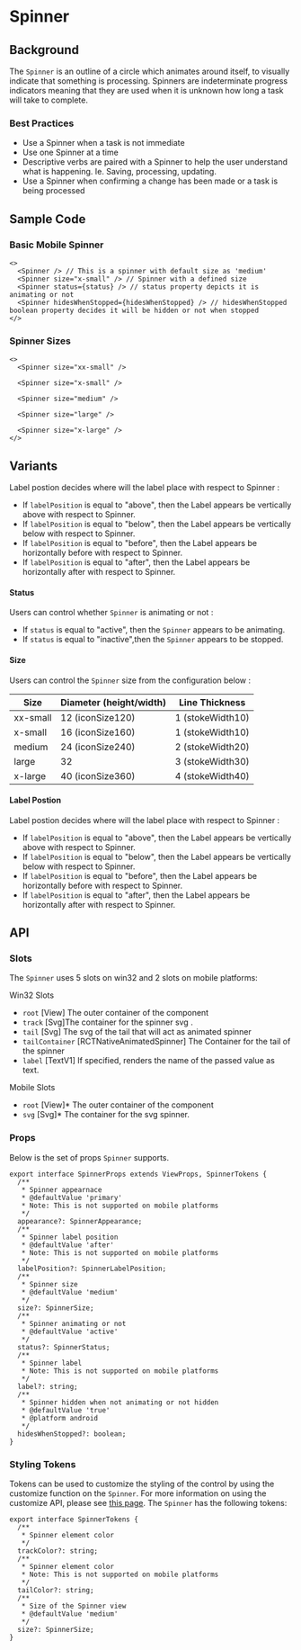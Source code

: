 # Spinner

## Background

The `Spinner` is an outline of a circle which animates around itself, to visually indicate that something is processing. Spinners are indeterminate progress indicators meaning that they are used when it is unknown how long a task will take to complete.

### Best Practices

- Use a Spinner when a task is not immediate
- Use one Spinner at a time
- Descriptive verbs are paired with a Spinner to help the user understand what is happening. Ie. Saving, processing, updating.
- Use a Spinner when confirming a change has been made or a task is being processed

## Sample Code

### Basic Mobile Spinner

```tsx
<>
  <Spinner /> // This is a spinner with default size as 'medium'
  <Spinner size="x-small" /> // Spinner with a defined size
  <Spinner status={status} /> // status property depicts it is animating or not
  <Spinner hidesWhenStopped={hidesWhenStopped} /> // hidesWhenStopped boolean property decides it will be hidden or not when stopped
</>
```

### Spinner Sizes

```tsx
<>
  <Spinner size="xx-small" />

  <Spinner size="x-small" />

  <Spinner size="medium" />

  <Spinner size="large" />

  <Spinner size="x-large" />
</>
```

## Variants

Label postion decides where will the label place with respect to Spinner :

- If `labelPosition` is equal to "above", then the Label appears be vertically above with respect to Spinner.
- If `labelPosition` is equal to "below", then the Label appears be vertically below with respect to Spinner.
- If `labelPosition` is equal to "before", then the Label appears be horizontally before with respect to Spinner.
- If `labelPosition` is equal to "after", then the Label appears be horizontally after with respect to Spinner.

#### Status

Users can control whether `Spinner` is animating or not :

- If `status` is equal to "active", then the `Spinner` appears to be animating.
- If `status` is equal to "inactive",then the `Spinner` appears to be stopped.

#### Size

Users can control the `Spinner` size from the configuration below :

| Size     | Diameter (height/width) | Line Thickness   |
| -------- | ----------------------- | ---------------- |
| xx-small | 12 (iconSize120)        | 1 (stokeWidth10) |
| x-small  | 16 (iconSize160)        | 1 (stokeWidth10) |
| medium   | 24 (iconSize240)        | 2 (stokeWidth20) |
| large    | 32                      | 3 (stokeWidth30) |
| x-large  | 40 (iconSize360)        | 4 (stokeWidth40) |

#### Label Postion

Label postion decides where will the label place with respect to Spinner :

- If `labelPosition` is equal to "above", then the Label appears be vertically above with respect to Spinner.
- If `labelPosition` is equal to "below", then the Label appears be vertically below with respect to Spinner.
- If `labelPosition` is equal to "before", then the Label appears be horizontally before with respect to Spinner.
- If `labelPosition` is equal to "after", then the Label appears be horizontally after with respect to Spinner.

## API

### Slots

The `Spinner` uses 5 slots on win32 and 2 slots on mobile platforms:

Win32 Slots

- `root` [View] The outer container of the component
- `track` [Svg]The container for the spinner svg .
- `tail` [Svg] The svg of the tail that will act as animated spinner
- `tailContainer` [RCTNativeAnimatedSpinner] The Container for the tail of the spinner
- `label` [TextV1] If specified, renders the name of the passed value as text.

Mobile Slots

- `root` [View]\* The outer container of the component
- `svg` [Svg]\* The container for the svg spinner.

### Props

Below is the set of props `Spinner` supports.

```tsx
export interface SpinnerProps extends ViewProps, SpinnerTokens {
  /**
   * Spinner appearnace
   * @defaultValue 'primary'
   * Note: This is not supported on mobile platforms
   */
  appearance?: SpinnerAppearance;
  /**
   * Spinner label position
   * @defaultValue 'after'
   * Note: This is not supported on mobile platforms
   */
  labelPosition?: SpinnerLabelPosition;
  /**
   * Spinner size
   * @defaultValue 'medium'
   */
  size?: SpinnerSize;
  /**
   * Spinner animating or not
   * @defaultValue 'active'
   */
  status?: SpinnerStatus;
  /**
   * Spinner label
   * Note: This is not supported on mobile platforms
   */
  label?: string;
  /**
   * Spinner hidden when not animating or not hidden
   * @defaultValue 'true'
   * @platform android
   */
  hidesWhenStopped?: boolean;
}
```

### Styling Tokens

Tokens can be used to customize the styling of the control by using the customize function on the `Spinner`. For more information on using the customize API, please see [this page](https://github.com/microsoft/fluentui-react-native/blob/main/packages/framework/composition/README.md). The `Spinner` has the following tokens:

```tsx
export interface SpinnerTokens {
  /**
   * Spinner element color
   */
  trackColor?: string;
  /**
   * Spinner element color
   * Note: This is not supported on mobile platforms
   */
  tailColor?: string;
  /**
   * Size of the Spinner view
   * @defaultValue 'medium'
   */
  size?: SpinnerSize;
}
```
